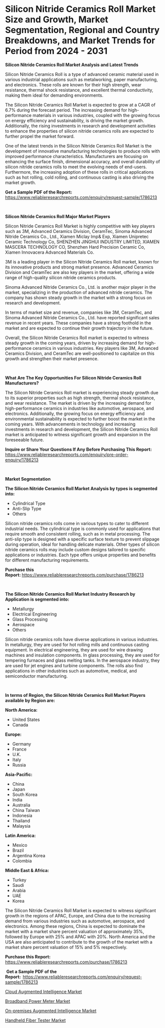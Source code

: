<p><h1>Silicon Nitride Ceramics Roll Market Size and Growth, Market Segmentation, Regional and Country Breakdowns, and Market Trends for Period from 2024 -  2031</h1></p><p><strong>Silicon Nitride Ceramics Roll Market Analysis and Latest Trends</strong></p>
<p><p>Silicon Nitride Ceramics Roll is a type of advanced ceramic material used in various industrial applications such as metalworking, paper manufacturing, and electronics. These rolls are known for their high strength, wear resistance, thermal shock resistance, and excellent thermal conductivity, making them ideal for demanding environments.</p><p>The Silicon Nitride Ceramics Roll Market is expected to grow at a CAGR of 6.7% during the forecast period. The increasing demand for high-performance materials in various industries, coupled with the growing focus on energy efficiency and sustainability, is driving the market growth. Additionally, the rising investments in research and development activities to enhance the properties of silicon nitride ceramics rolls are expected to further propel the market forward.</p><p>One of the latest trends in the Silicon Nitride Ceramics Roll Market is the development of innovative manufacturing technologies to produce rolls with improved performance characteristics. Manufacturers are focusing on enhancing the surface finish, dimensional accuracy, and overall durability of silicon nitride ceramics rolls to meet the evolving needs of end-users. Furthermore, the increasing adoption of these rolls in critical applications such as hot rolling, cold rolling, and continuous casting is also driving the market growth.</p></p>
<p><strong>Get a Sample PDF of the Report:&nbsp;</strong> <a href="https://www.reliableresearchreports.com/enquiry/request-sample/1786213">https://www.reliableresearchreports.com/enquiry/request-sample/1786213</a></p>
<p>&nbsp;</p>
<p><strong>Silicon Nitride Ceramics Roll Major Market Players</strong></p>
<p><p>Silicon Nitride Ceramics Roll Market is highly competitive with key players such as 3M, Advanced Ceramics Division, CeramTec, Sinoma Advanced Nitride Ceramics Co., Ltd., Xiamen Miclay Imp& Exp, Xiamen Unipretec Ceramic Technology Co, SHENZHEN JINGHUI INDUSTRY LIMITED, XIAMEN MASCERA TECHNOLOGY CO, Shenzhen Hard Precision Ceramic Co, Xiamen Innovacera Advanced Materials Co.</p><p>3M is a leading player in the Silicon Nitride Ceramics Roll market, known for its innovative products and strong market presence. Advanced Ceramics Division and CeramTec are also key players in the market, offering a wide range of high-quality silicon nitride ceramics products.</p><p>Sinoma Advanced Nitride Ceramics Co., Ltd. is another major player in the market, specializing in the production of advanced nitride ceramics. The company has shown steady growth in the market with a strong focus on research and development.</p><p>In terms of market size and revenue, companies like 3M, CeramTec, and Sinoma Advanced Nitride Ceramics Co., Ltd. have reported significant sales revenue in recent years. These companies have a strong foothold in the market and are expected to continue their growth trajectory in the future.</p><p>Overall, the Silicon Nitride Ceramics Roll market is expected to witness steady growth in the coming years, driven by increasing demand for high-performance ceramics in various industries. Key players like 3M, Advanced Ceramics Division, and CeramTec are well-positioned to capitalize on this growth and strengthen their market presence.</p></p>
<p>&nbsp;</p>
<p><strong>What Are The Key Opportunities For Silicon Nitride Ceramics Roll Manufacturers?</strong></p>
<p><p>The Silicon Nitride Ceramics Roll market is experiencing steady growth due to its superior properties such as high strength, thermal shock resistance, and wear resistance. The market is driven by the increasing demand for high-performance ceramics in industries like automotive, aerospace, and electronics. Additionally, the growing focus on energy efficiency and environmental sustainability is expected to further boost the market in the coming years. With advancements in technology and increasing investments in research and development, the Silicon Nitride Ceramics Roll market is anticipated to witness significant growth and expansion in the foreseeable future.</p></p>
<p><strong>Inquire or Share Your Questions If Any Before Purchasing This Report:</strong> <a href="https://www.reliableresearchreports.com/enquiry/pre-order-enquiry/1786213">https://www.reliableresearchreports.com/enquiry/pre-order-enquiry/1786213</a></p>
<p>&nbsp;</p>
<p><strong>Market Segmentation</strong></p>
<p><strong>The Silicon Nitride Ceramics Roll Market Analysis by types is segmented into:</strong></p>
<p><ul><li>Cylindrical Type</li><li>Anti-Slip Type</li><li>Others</li></ul></p>
<p><p>Silicon nitride ceramics rolls come in various types to cater to different industrial needs. The cylindrical type is commonly used for applications that require smooth and consistent rolling, such as in metal processing. The anti-slip type is designed with a specific surface texture to prevent slippage during operation, ideal for handling delicate materials. Other types of silicon nitride ceramics rolls may include custom designs tailored to specific applications or industries. Each type offers unique properties and benefits for different manufacturing requirements.</p></p>
<p><strong>Purchase this Report:&nbsp;</strong><a href="https://www.reliableresearchreports.com/purchase/1786213">https://www.reliableresearchreports.com/purchase/1786213</a></p>
<p>&nbsp;</p>
<p><strong>The Silicon Nitride Ceramics Roll Market Industry Research by Application is segmented into:</strong></p>
<p><ul><li>Metallurgy</li><li>Electrical Engineering</li><li>Glass Processing</li><li>Aerospace</li><li>Others</li></ul></p>
<p><p>Silicon nitride ceramics rolls have diverse applications in various industries. In metallurgy, they are used for hot rolling mills and continuous casting equipment. In electrical engineering, they are used for wire drawing machines and insulation components. In glass processing, they are used for tempering furnaces and glass melting tanks. In the aerospace industry, they are used for jet engines and turbine components. The rolls also find applications in other industries such as automotive, medical, and semiconductor manufacturing.</p></p>
<p>&nbsp;</p>
<p><strong>In terms of Region, the Silicon Nitride Ceramics Roll Market Players available by Region are:</strong></p>
<p>
    <p> <strong> North America: </strong>
        <ul>
            <li>United States</li>
            <li>Canada</li>
        </ul>
        </p> 
    <p> <strong> Europe: </strong>
        <ul>
            <li>Germany</li>
            <li>France</li>
            <li>U.K.</li>
            <li>Italy</li>
            <li>Russia</li>
        </ul>
        </p> 
    <p> <strong> Asia-Pacific: </strong>
        <ul>
            <li>China</li>
            <li>Japan</li>
            <li>South Korea</li>
            <li>India</li>
            <li>Australia</li>
            <li>China Taiwan</li>
            <li>Indonesia</li>
            <li>Thailand</li>
            <li>Malaysia</li>
        </ul>
        </p> 
    <p> <strong> Latin America: </strong>
        <ul>
            <li>Mexico</li>
            <li>Brazil</li>
            <li>Argentina Korea</li>
            <li>Colombia</li>
        </ul>
        </p> 
    <p> <strong> Middle East & Africa: </strong>
        <ul>
            <li>Turkey</li>
            <li>Saudi</li>
            <li>Arabia</li>
            <li>UAE</li>
            <li>Korea</li>
        </ul>
    </p>
    </p>
<p><p>The Silicon Nitride Ceramics Roll Market is expected to witness significant growth in the regions of APAC, Europe, and China due to the increasing demand from various industries such as automotive, aerospace, and electronics. Among these regions, China is expected to dominate the market with a market share percent valuation of approximately 35%, followed by Europe with 25% and APAC with 20%. North America and the USA are also anticipated to contribute to the growth of the market with a market share percent valuation of 15% and 5% respectively.</p></p>
<p><strong>Purchase this Report: </strong><a href="https://www.reliableresearchreports.com/purchase/1786213">https://www.reliableresearchreports.com/purchase/1786213</a></p>
<p>&nbsp;<strong>Get a Sample PDF of the Report:&nbsp;&nbsp;</strong><a href="https://www.reliableresearchreports.com/enquiry/request-sample/1786213">https://www.reliableresearchreports.com/enquiry/request-sample/1786213</a></p>
<p><strong></strong></p>
<p><p><a href="https://github.com/Paul14Anderson63/Market-Research-Report-List-2/blob/main/cloud-augmented-intelligence-market.md">Cloud Augmented Intelligence Market</a></p><p><a href="https://issuu.com/reportprime-2/docs/broadband-power-meter-market-size-2030.pptx">Broadband Power Meter Market</a></p><p><a href="https://github.com/guneycigdem35/Market-Research-Report-List-2/blob/main/on-premises-augmented-intelligence-market.md">On-premises Augmented Intelligence Market</a></p><p><a href="https://issuu.com/reportprime-2/docs/handheld-fiber-tester-market-size-2030.pptx">Handheld Fiber Tester Market</a></p></p>